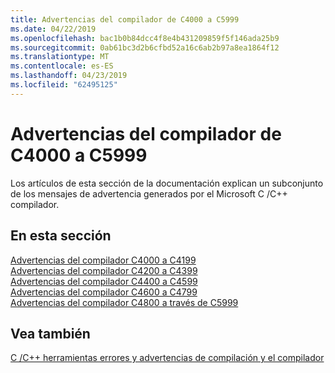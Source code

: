 ```yaml
---
title: Advertencias del compilador de C4000 a C5999
ms.date: 04/22/2019
ms.openlocfilehash: bac1b0b84dcc4f8e4b431209859f5f146ada25b9
ms.sourcegitcommit: 0ab61bc3d2b6cfbd52a16c6ab2b97a8ea1864f12
ms.translationtype: MT
ms.contentlocale: es-ES
ms.lasthandoff: 04/23/2019
ms.locfileid: "62495125"
---
```

# <a name="compiler-warnings-c4000---c5999"></a>Advertencias del compilador de C4000 a C5999

Los artículos de esta sección de la documentación explican un subconjunto de los mensajes de advertencia generados por el Microsoft C /C++ compilador.

## <a name="in-this-section"></a>En esta sección

[Advertencias del compilador C4000 a C4199](../compiler-warnings/compiler-warnings-c4000-through-c4199.md) \
[Advertencias del compilador C4200 a C4399](../compiler-warnings/compiler-warnings-c4200-through-c4399.md) \
[Advertencias del compilador C4400 a C4599](../compiler-warnings/compiler-warnings-c4400-through-c4599.md) \
[Advertencias del compilador C4600 a C4799](../compiler-warnings/compiler-warnings-c4600-through-c4799.md) \
[Advertencias del compilador C4800 a través de C5999](../compiler-warnings/compiler-warnings-c4800-through-c4999.md)

## <a name="see-also"></a>Vea también

[C /C++ herramientas errores y advertencias de compilación y el compilador](../compiler-errors-1/c-cpp-build-errors.md)
